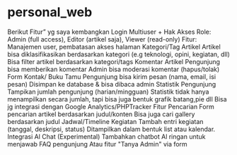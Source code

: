 # personal_web
Berikut Fitur” yg saya kembangkan
Login Multiuser + Hak Akses
Role: Admin (full access), Editor (artikel saja), Viewer (read-only)
Fitur: Manajemen user, pembatasan akses halaman
Kategori/Tag Artikel
Artikel bisa diklasifikasikan berdasarkan kategori (e.g teknologi, opini, kegiatan, dll)
Bisa filter artikel berdasarkan kategori/tags
Komentar Artikel
Pengunjung bisa memberikan komentar
Admin bisa moderasi komentar (hapus/tolak)
Form Kontak/ Buku Tamu
Pengunjung bisa kirim pesan (nama, email, isi pesan)
Disimpan ke database & bisa dibaca admin
Statistik Pengunjung
Tampikan jumlah pengunjung (harian/mingguan)
Statistik tidak hanya menampilkan secara jumlah, tapi bisa juga bentuk grafik batang,pie dll
Bisa jg integrasi dengan Google Analytics/PHPTracker
Fitur Pencarian
Form pencarian artikel berdasarkan judul/konten
Bisa juga cari gallery berdasarkan judul
Jadwal/Timeline Kegiatan
Tambah entri kegiatan (tanggal, deskripsi, status)
Ditampilkan dalam bentuk list atau kalendar.
Integrasi Al Chat (Experimental)
Tambahkan chatbot Al ringan untuk menjawab FAQ pengunjung
Atau fitur "Tanya Admin" via form
